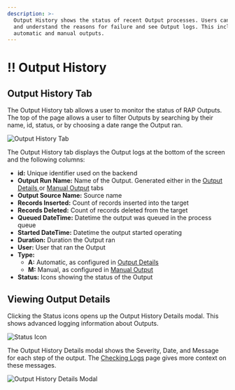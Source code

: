 ```yaml
---
description: >-
  Output History shows the status of recent Output processes. Users can diagnose
  and understand the reasons for failure and see Output logs. This includes both
  automatic and manual outputs.
---
```


# !! Output History

## Output History Tab <a id="validations-screen"></a>

The Output History tab allows a user to monitor the status of RAP Outputs. The top of the page allows a user to filter Outputs by searching by their name, id, status, or by choosing a date range the Output ran.

![Output History Tab](../../../.gitbook/assets/image%20%2885%29.png)

The Output History tab displays the Output logs at the bottom of the screen and the following columns:

* **id:** Unique identifier used on the backend
* **Output Run Name:** Name of the Output. Generated either in the [Output Details ](output-details.md)or [Manual Output](manual-output.md) tabs
* **Output Source Name:** Source name
* **Records Inserted:** Count of records inserted into the target
* **Records Deleted:** Count of records deleted from the target
* **Queued DateTime:** Datetime the output was queued in the process queue
* **Started DateTime:** Datetime the output started operating
* **Duration:** Duration the Output ran
* **User:** User that ran the Output
* **Type:** 
  * **A:** Automatic, as configured in [Output Details](output-details.md)
  * **M:** Manual, as configured in [Manual Output](manual-output.md) 
* **Status:** Icons showing the status of the Output

## Viewing Output Details

Clicking the Status icons opens up the Output History Details modal. This shows advanced logging information about Outputs.

![Status Icon](../../../.gitbook/assets/image%20%289%29.png)

The Output History Details modal shows the Severity, Date, and Message for each step of the output. The [Checking Logs]() page gives more context on these messages.

![Output History Details Modal](../../../.gitbook/assets/image%20%2813%29.png)



